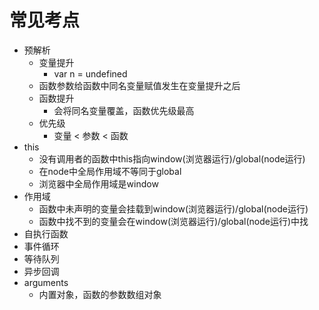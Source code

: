 # 常见考点
- 预解析
  + 变量提升
    * var n = undefined
  + 函数参数给函数中同名变量赋值发生在变量提升之后
  + 函数提升
    * 会将同名变量覆盖，函数优先级最高
  + 优先级
    * 变量 < 参数 < 函数
- this
  + 没有调用者的函数中this指向window(浏览器运行)/global(node运行)
  + 在node中全局作用域不等同于global
  + 浏览器中全局作用域是window
- 作用域
  + 函数中未声明的变量会挂载到window(浏览器运行)/global(node运行)
  + 函数中找不到的变量会在window(浏览器运行)/global(node运行)中找
- 自执行函数
- 事件循环
- 等待队列
- 异步回调
- arguments
  + 内置对象，函数的参数数组对象
